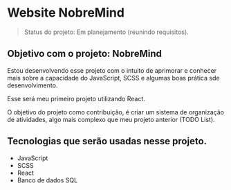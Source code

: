 <h1> Website NobreMind </h1>

> Status do projeto: Em planejamento (reunindo requisitos).

<h2> Objetivo com o projeto: NobreMind </h2>

<p> Estou desenvolvendo esse projeto com o intuito de aprimorar e conhecer mais sobre a capacidade do JavaScript, SCSS e algumas boas prática sde desenvolvimento. </p>
<p> Esse será meu primeiro projeto utilizando React.
<p> O objetivo do projeto como contribuição, é criar um sistema de organização de atividades, algo mais complexo que meu projeto anterior (TODO List). </p>

<h2> Tecnologias que serão usadas nesse projeto. </h2>

<ul>
<li>JavaScript</li>
<li>SCSS</li>
<li>React</li>
<li>Banco de dados SQL</li>
</ul>
